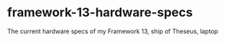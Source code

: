 # framework-13-hardware-specs
The current hardware specs of my Framework 13, ship of Theseus, laptop
